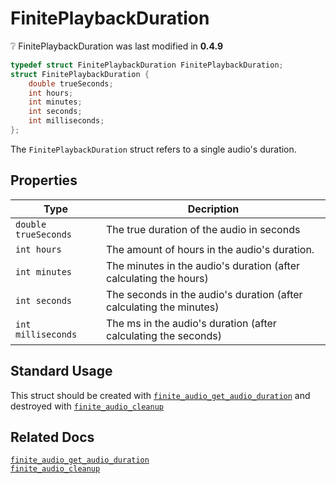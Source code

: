 # FinitePlaybackDuration 

<div class="alert alert-info part text-info">
❔ FinitePlaybackDuration  was last modified in <b>0.4.9</b>
</div>

```c
typedef struct FinitePlaybackDuration FinitePlaybackDuration;
struct FinitePlaybackDuration {
    double trueSeconds;
    int hours;
    int minutes;
    int seconds;
    int milliseconds;
};
```

The `FinitePlaybackDuration` struct refers to a single audio's duration.

## Properties

| Type                          | Decription                                                                                                                            |
| ----------------------------- | ------------------------------------------------------------------------------------------------------------------------------------- |
|`double trueSeconds`|The true duration of the audio in seconds|
|`int hours`| The amount of hours in the audio's duration.|
|`int minutes`| The minutes in the audio's duration (after calculating the hours) |
|`int seconds`| The seconds in the audio's duration (after calculating the minutes) |
|`int milliseconds`| The ms in the audio's duration (after calculating the seconds) |

## Standard Usage

This struct should be created with [`finite_audio_get_audio_duration`](../../functions/audio/finite_audio_get_audio_duration) and destroyed with [`finite_audio_cleanup`](../../functions/audio/finite_audio_cleanup)

## Related Docs

[`finite_audio_get_audio_duration`](../../functions/audio/finite_audio_get_audio_duration)<br>
[`finite_audio_cleanup`](../../functions/audio/finite_audio_cleanup)
